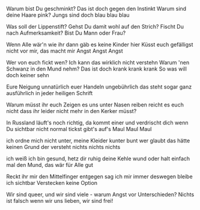 Warum bist Du geschminkt? Das ist doch gegen den Instinkt
Warum sind deine Haare pink? Jungs sind doch blau blau blau

Was soll der Lippenstift? Gehst Du damit wohl auf den Strich?
Fischt Du nach Aufmerksamkeit? Bist Du Mann oder Frau?

Wenn Alle wär'n wie ihr dann gäb es keine Kinder hier
Küsst euch gefälligst nicht vor mir, das macht mir Angst Angst Angst

Wer von euch fickt wen? Ich kann das wirklich nicht verstehn
Warum 'nen Schwanz in den Mund nehm? Das ist doch krank krank krank
So was will doch keiner sehn

Eure Neigung unnatürlich euer Handeln ungebührlich
das steht sogar ganz ausführlich in jeder heiligen Schrift

Warum müsst ihr euch Zeigen es uns unter Nasen reiben
reicht es euch nicht dass ihr leider nicht mehr in den Kerker müsst?

In Russland läuft's noch richtig, da kommt einer und verdrischt dich
wenn Du sichtbar nicht normal tickst gibt's auf's Maul Maul Maul


ich ordne mich nicht unter, meine Kleider kunter bunt wer
glaubt das hätte keinen Grund der versteht nichts nichts nichts

ich weiß ich bin gesund, hetz dir ruhig deine Kehle wund
oder halt einfach mal den Mund, das wär für Alle gut

Reckt ihr mir den Mittelfinger entgegen sag ich mir immer
deswegen bleibe ich sichtbar Verstecken keine Option

Wir sind queer, und wir sind viele - warum Angst vor Unterschieden?
Nichts ist falsch wenn wir uns lieben, wir sind frei!


